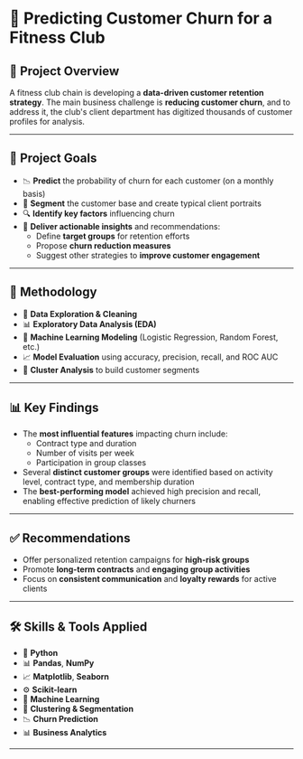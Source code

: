  # 🧠 Predicting Customer Churn for a Fitness Club

## 📝 Project Overview

A fitness club chain is developing a **data-driven customer retention strategy**. The main business challenge is **reducing customer churn**, and to address it, the club's client department has digitized thousands of customer profiles for analysis.

---

## 🎯 Project Goals

- 📉 **Predict** the probability of churn for each customer (on a monthly basis)
- 👤 **Segment** the customer base and create typical client portraits
- 🔍 **Identify key factors** influencing churn
- 🧾 **Deliver actionable insights** and recommendations:
  - Define **target groups** for retention efforts
  - Propose **churn reduction measures**
  - Suggest other strategies to **improve customer engagement**

---

## 🔬 Methodology

- 🧹 **Data Exploration & Cleaning**
- 📊 **Exploratory Data Analysis (EDA)**
- 🤖 **Machine Learning Modeling** (Logistic Regression, Random Forest, etc.)
- 📈 **Model Evaluation** using accuracy, precision, recall, and ROC AUC
- 🧠 **Cluster Analysis** to build customer segments

---

## 📊 Key Findings

- The **most influential features** impacting churn include:
  - Contract type and duration
  - Number of visits per week
  - Participation in group classes
- Several **distinct customer groups** were identified based on activity level, contract type, and membership duration
- The **best-performing model** achieved high precision and recall, enabling effective prediction of likely churners

---

## ✅ Recommendations

- Offer personalized retention campaigns for **high-risk groups**
- Promote **long-term contracts** and **engaging group activities**
- Focus on **consistent communication** and **loyalty rewards** for active clients

---

## 🛠 Skills & Tools Applied

- 🐍 **Python**
- 📊 **Pandas**, **NumPy**
- 📈 **Matplotlib**, **Seaborn**
- ⚙️ **Scikit-learn**
- 🤖 **Machine Learning**
- 📌 **Clustering & Segmentation**
- 📉 **Churn Prediction**
- 📊 **Business Analytics**

---

